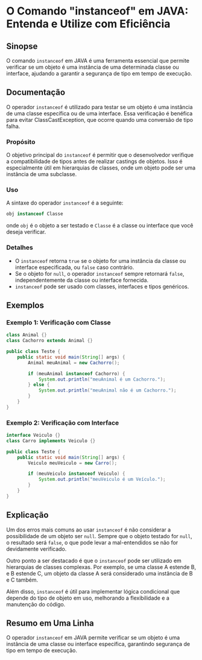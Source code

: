 <!--
Meta Description: # O Comando "instanceof" em JAVA: Entenda e Utilize com Eficiência ## Sinopse O comando `instanceof` em JAVA é uma ferramenta essencial que permite ve...
Meta Keywords: instanceof, uma, objeto, classe, que
-->

# O Comando "instanceof" em JAVA: Entenda e Utilize com Eficiência

## Sinopse
O comando `instanceof` em JAVA é uma ferramenta essencial que permite verificar se um objeto é uma instância de uma determinada classe ou interface, ajudando a garantir a segurança de tipo em tempo de execução.

## Documentação
O operador `instanceof` é utilizado para testar se um objeto é uma instância de uma classe específica ou de uma interface. Essa verificação é benéfica para evitar ClassCastException, que ocorre quando uma conversão de tipo falha.

### Propósito
O objetivo principal do `instanceof` é permitir que o desenvolvedor verifique a compatibilidade de tipos antes de realizar castings de objetos. Isso é especialmente útil em hierarquias de classes, onde um objeto pode ser uma instância de uma subclasse.

### Uso
A sintaxe do operador `instanceof` é a seguinte:

```java
obj instanceof Classe
```

onde `obj` é o objeto a ser testado e `Classe` é a classe ou interface que você deseja verificar.

### Detalhes
- O `instanceof` retorna `true` se o objeto for uma instância da classe ou interface especificada, ou `false` caso contrário.
- Se o objeto for `null`, o operador `instanceof` sempre retornará `false`, independentemente da classe ou interface fornecida.
- `instanceof` pode ser usado com classes, interfaces e tipos genéricos.

## Exemplos

### Exemplo 1: Verificação com Classe
```java
class Animal {}
class Cachorro extends Animal {}

public class Teste {
    public static void main(String[] args) {
        Animal meuAnimal = new Cachorro();

        if (meuAnimal instanceof Cachorro) {
            System.out.println("meuAnimal é um Cachorro.");
        } else {
            System.out.println("meuAnimal não é um Cachorro.");
        }
    }
}
```

### Exemplo 2: Verificação com Interface
```java
interface Veiculo {}
class Carro implements Veiculo {}

public class Teste {
    public static void main(String[] args) {
        Veiculo meuVeiculo = new Carro();

        if (meuVeiculo instanceof Veiculo) {
            System.out.println("meuVeiculo é um Veículo.");
        }
    }
}
```

## Explicação
Um dos erros mais comuns ao usar `instanceof` é não considerar a possibilidade de um objeto ser `null`. Sempre que o objeto testado for `null`, o resultado será `false`, o que pode levar a mal-entendidos se não for devidamente verificado.

Outro ponto a ser destacado é que o `instanceof` pode ser utilizado em hierarquias de classes complexas. Por exemplo, se uma classe A estende B, e B estende C, um objeto da classe A será considerado uma instância de B e C também.

Além disso, `instanceof` é útil para implementar lógica condicional que depende do tipo de objeto em uso, melhorando a flexibilidade e a manutenção do código.

## Resumo em Uma Linha
O operador `instanceof` em JAVA permite verificar se um objeto é uma instância de uma classe ou interface específica, garantindo segurança de tipo em tempo de execução.